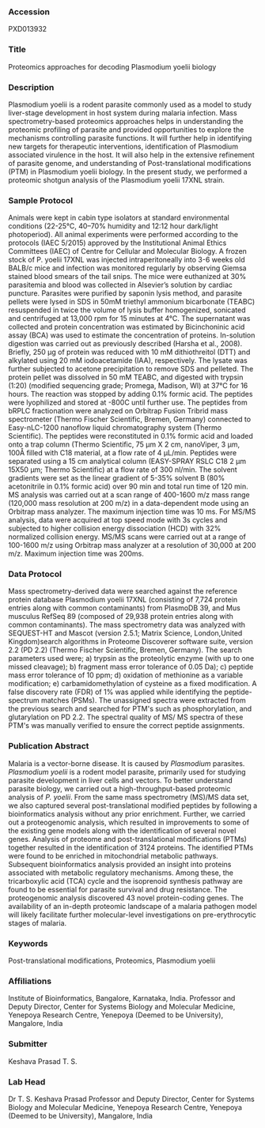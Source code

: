 ### Accession
PXD013932

### Title
Proteomics approaches for decoding Plasmodium yoelii biology

### Description
Plasmodium yoelii is a rodent parasite commonly used as a model to study liver-stage development in host system during malaria infection. Mass spectrometry-based proteomics approaches helps in understanding the proteomic profiling of parasite and provided opportunities to explore the mechanisms controlling parasite functions. It will further help in identifying new targets for therapeutic interventions, identification of Plasmodium associated virulence in the host.  It will also help in the extensive refinement of parasite genome, and understanding of Post-translational modifications (PTM) in Plasmodium yoelii biology. In the present study, we performed a proteomic shotgun analysis of the Plasmodium yoelii 17XNL strain.

### Sample Protocol
Animals were kept in cabin type isolators at standard environmental conditions (22-25°C, 40–70% humidity and 12:12 hour dark/light photoperiod). All animal experiments were performed according to the protocols (IAEC 5/2015) approved by the Institutional Animal Ethics Committees (IAEC) of Centre for Cellular and Molecular Biology. A frozen stock of P. yoelii 17XNL was injected intraperitoneally into 3-6 weeks old BALB/c mice and infection was monitored regularly by observing Giemsa stained blood smears of the tail snips. The mice were euthanized at 30% parasitemia and blood was collected in Alsevier’s solution by cardiac puncture. Parasites were purified by saponin lysis method, and parasite pellets were lysed in SDS in 50mM triethyl ammonium bicarbonate (TEABC) resuspended in twice the volume of lysis buffer homogenized, sonicated and centrifuged at 13,000 rpm for 15 minutes at 4°C. The supernatant was collected and protein concentration was estimated by Bicinchoninic acid assay (BCA) was used to estimate the concentration of proteins.  In-solution digestion was carried out as previously described (Harsha et al., 2008). Briefly, 250 µg of protein was reduced with 10 mM dithiothreitol (DTT) and alkylated using 20 mM iodoacetamide (IAA), respectively. The lysate was further subjected to acetone precipitation to remove SDS and pelleted.  The protein pellet was dissolved in 50 mM TEABC, and digested with trypsin (1:20) (modified sequencing grade; Promega, Madison, WI) at 37°C for 16 hours. The reaction was stopped by adding 0.1% formic acid.  The peptides were lyophilized and stored at -800C until further use.  The peptides from bRPLC fractionation were analyzed on Orbitrap Fusion Tribrid mass spectrometer (Thermo Fischer Scientific, Bremen, Germany) connected to Easy-nLC-1200 nanoflow liquid chromatography system (Thermo Scientific). The peptides were reconstituted in 0.1% formic acid and loaded onto a trap column (Thermo Scientific, 75 µm X 2 cm, nanoViper, 3 µm, 100Å  filled with C18 material, at a flow rate of 4 µL/min. Peptides were separated using a 15 cm analytical column (EASY-SPRAY RSLC C18 2 µm 15X50 µm; Thermo Scientific) at a flow rate of 300 nl/min. The solvent gradients were set as the linear gradient of 5-35% solvent B (80% acetonitrile in 0.1% formic acid) over 90 min and total run time of  120 min. MS analysis was carried out at a scan range of 400-1600 m/z mass range (120,000 mass resolution at 200 m/z) in a data-dependent mode using an Orbitrap mass analyzer. The maximum injection time was 10 ms. For MS/MS analysis, data were acquired at top speed mode with 3s cycles and subjected to higher collision energy dissociation (HCD) with 32% normalized collision energy. MS/MS scans were carried out at a range of 100-1600 m/z using Orbitrap mass analyzer at a resolution of 30,000 at 200 m/z. Maximum injection time was 200ms.

### Data Protocol
Mass spectrometry-derived data were searched against the reference protein database Plasmodium yoelii 17XNL (consisting of 7,724 protein entries along with common contaminants) from PlasmoDB 39, and Mus musculus RefSeq 89 (composed of 29,938 protein entries along with common contaminants). The mass spectrometry data was analyzed with SEQUEST-HT and Mascot (version 2.5.1; Matrix Science, London,United Kingdom)search algorithms in Proteome Discoverer software suite, version 2.2 (PD 2.2) (Thermo Fischer Scientific, Bremen, Germany). The search parameters used were; a) trypsin as the proteolytic enzyme (with up to one missed cleavage); b) fragment mass error tolerance of 0.05 Da); c) peptide mass error tolerance of 10 ppm; d) oxidation of methionine as a variable modification; e) carbamidomethylation of cysteine as a fixed modification. A false discovery rate (FDR) of 1% was applied while identifying the peptide-spectrum matches (PSMs).  The unassigned spectra were extracted from the previous search and searched for PTM's such as phosphorylation, and glutarylation on PD 2.2. The spectral quality of MS/ MS spectra of these PTM's was manually verified to ensure the correct peptide assignments.

### Publication Abstract
Malaria is a vector-borne disease. It is caused by <i>Plasmodium</i> parasites. <i>Plasmodium yoelii</i> is a rodent model parasite, primarily used for studying parasite development in liver cells and vectors. To better understand parasite biology, we carried out a high-throughput-based proteomic analysis of <i>P. yoelii</i>. From the same mass spectrometry (MS)/MS data set, we also captured several post-translational modified peptides by following a bioinformatics analysis without any prior enrichment. Further, we carried out a proteogenomic analysis, which resulted in improvements to some of the existing gene models along with the identification of several novel genes. Analysis of proteome and post-translational modifications (PTMs) together resulted in the identification of 3124 proteins. The identified PTMs were found to be enriched in mitochondrial metabolic pathways. Subsequent bioinformatics analysis provided an insight into proteins associated with metabolic regulatory mechanisms. Among these, the tricarboxylic acid (TCA) cycle and the isoprenoid synthesis pathway are found to be essential for parasite survival and drug resistance. The proteogenomic analysis discovered 43 novel protein-coding genes. The availability of an in-depth proteomic landscape of a malaria pathogen model will likely facilitate further molecular-level investigations on pre-erythrocytic stages of malaria.

### Keywords
Post-translational modifications, Proteomics, Plasmodium yoelii

### Affiliations
Institute of Bioinformatics, Bangalore, Karnataka, India.
Professor and Deputy Director, Center for Systems Biology and Molecular Medicine,  Yenepoya Research Centre, Yenepoya (Deemed to be University),  Mangalore, India

### Submitter
Keshava Prasad T. S.

### Lab Head
Dr T. S. Keshava Prasad
Professor and Deputy Director, Center for Systems Biology and Molecular Medicine,  Yenepoya Research Centre, Yenepoya (Deemed to be University),  Mangalore, India


